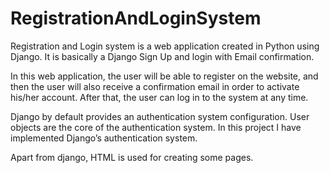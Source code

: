 # RegistrationAndLoginSystem

Registration and Login system is a web application created in Python using Django. It is basically a Django Sign Up and login with Email confirmation.

In this web application, the user will be able to register on the website, and then the user will also receive a confirmation email in order to activate his/her account. After that, the user can log in to the system at any time.

Django by default provides an authentication system configuration. User objects are the core of the authentication system. In this project I have implemented Django’s authentication system.

Apart from django, HTML is used for creating some pages.
